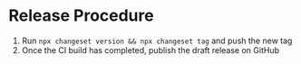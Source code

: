 # Release Procedure

1. Run `npx changeset version && npx changeset tag` and push the new tag
2. Once the CI build has completed, publish the draft release on GitHub
